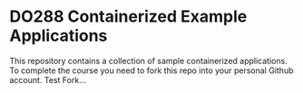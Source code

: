 # DO288 Containerized Example Applications

This repository contains a collection of sample containerized applications.  To complete the course you need to fork this repo into your personal Github account.
Test Fork...
